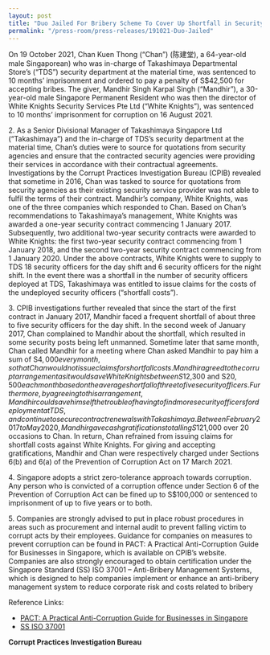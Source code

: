 ```yaml
---
layout: post
title: "Duo Jailed For Bribery Scheme To Cover Up Shortfall in Security Officers Deployed At Takashimaya Departmental Store"
permalink: "/press-room/press-releases/191021-Duo-Jailed"
---
```

On 19 October 2021, Chan Kuen Thong (“Chan”) (陈建堂), a 64-year-old male Singaporean) who was in-charge of Takashimaya Departmental Store’s (“TDS”) security department at the material time, was sentenced to 10 months’ imprisonment and ordered to pay a penalty of S$42,500 for accepting bribes. The giver, Mandhir Singh Karpal Singh (“Mandhir”), a 30-year-old male Singapore Permanent Resident who was then the director of White Knights Security Services Pte Ltd (“White Knights”), was sentenced to 10 months’ imprisonment for corruption on 16 August 2021. 

2\. As a Senior Divisional Manager of Takashimaya Singapore Ltd (“Takashimaya”) and the in-charge of TDS’s security department at the material time, Chan’s duties were to source for quotations from security agencies and ensure that the contracted security agencies were providing their services in accordance with their contractual agreements. Investigations by the Corrupt Practices Investigation Bureau (CPIB) revealed that sometime in 2016, Chan was tasked to source for quotations from security agencies as their existing security service provider was not able to fulfil the terms of their contract. Mandhir’s company, White Knights, was one of the three companies which responded to Chan. Based on Chan’s recommendations to Takashimaya’s management, White Knights was awarded a one-year security contract commencing 1 January 2017. Subsequently, two additional two-year security contracts were awarded to White Knights: the first two-year security contract commencing from 1 January 2018, and the second two-year security contract commencing from 1 January 2020. Under the above contracts, White Knights were to supply to TDS 18 security officers for the day shift and 6 security officers for the night shift. In the event there was a shortfall in the number of security officers deployed at TDS, Takashimaya was entitled to issue claims for the costs of the undeployed security officers (“shortfall costs”). 

3\. CPIB investigations further revealed that since the start of the first contract in January 2017, Mandhir faced a frequent shortfall of about three to five security officers for the day shift. In the second week of January 2017, Chan complained to Mandhir about the shortfall, which resulted in some security posts being left unmanned. Sometime later that same month, Chan called Mandhir for a meeting where Chan asked Mandhir to pay him a sum of S$4,000 every month, so that Chan would not issue claims for shortfall costs. Mandhir agreed to the corrupt arrangement as it would save White Knights between S$12,300 and S$20,500 each month based on the average shortfall of three to five security officers. Furthermore, by agreeing to this arrangement, Mandhir could save himself the trouble of having to find more security officers for deployment at TDS, and continue to secure contract renewals with Takashimaya. Between February 2017 to May 2020, Mandhir gave cash gratifications totalling S$121,000 over 20 occasions to Chan. In return, Chan refrained from issuing claims for shortfall costs against White Knights. For giving and accepting gratifications, Mandhir and Chan were respectively charged under Sections 6(b) and 6(a) of the Prevention of Corruption Act on 17 March 2021. 

4\. Singapore adopts a strict zero-tolerance approach towards corruption. Any person who is convicted of a corruption offence under Section 6 of the Prevention of Corruption Act can be fined up to S$100,000 or sentenced to imprisonment of up to five years or to both.

5\. Companies are strongly advised to put in place robust procedures in areas such as procurement and internal audit to prevent falling victim to corrupt acts by their employees. Guidance for companies on measures to prevent corruption can be found in PACT: A Practical Anti-Corruption Guide for Businesses in Singapore, which is available on CPIB’s website. Companies are also strongly encouraged to obtain certification under the Singapore Standard (SS) ISO 37001 – Anti-Bribery Management Systems, which is designed to help companies implement or enhance an anti-bribery management system to reduce corporate risk and costs related to bribery

Reference Links:
* [PACT: A Practical Anti-Corruption Guide for Businesses in Singapore](/research-room/publications/anti-corruption-guide-for-businesses/)<br>
* [SS ISO 37001](/research-room/publications/ss-iso-37001/)


**Corrupt Practices Investigation Bureau**
